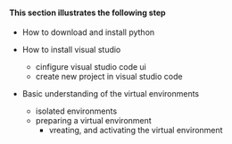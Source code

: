 #### This section illustrates the following step

- How to download and install python
- How to install visual studio

    - cinfigure visual studio code ui
    - create new project in visual studio code

- Basic understanding of the virtual environments
    - isolated environments
    - preparing a virtual environment
        - vreating, and activating the virtual environment